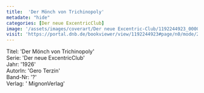 ```yaml
---
title:  'Der Mönch von Trichinopoly'
metadate: "hide"
categories: [Der neue ExcentricClub]
image: '/assets/images/coverart/Der neue Excentric-Club/1192244923_00000010.jpg'
visit: 'https://portal.dnb.de/bookviewer/view/1192244923#page/n0/mode/2up'
---
```

Titel: 'Der Mönch von Trichinopoly' <br>
Serie: 'Der neue ExcentricClub' <br>
Jahr: '1926' <br>
AutorIn: 'Gero Terzin' <br>
Band-Nr: '?' <br>
Verlag: ' MignonVerlag'